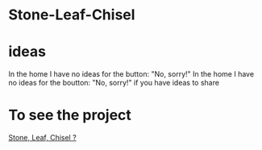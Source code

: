 # Stone-Leaf-Chisel

# ideas

<p>In the home I have no ideas for the button: "No, sorry!" In the home I have no ideas for the boutton: "No, sorry!" if you have ideas to share</p>

# To see the project

[Stone, Leaf, Chisel ?](https://bastien22022.github.io/Stone-Leaf-Chisel-v1/)
